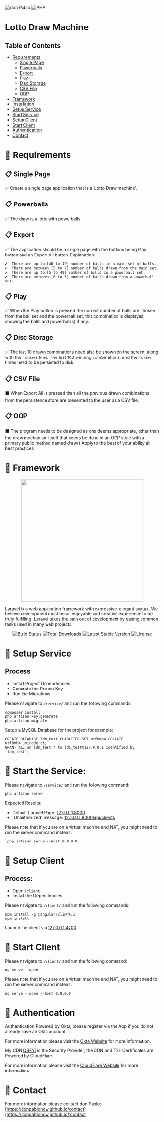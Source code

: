  ![don Pablo](https://donpablonow.github.io/assets/img/signature.png)
 ![PHP](https://www.craiglotter.co.za/wp-content/uploads/2014/08/php-banner-strip.jpg)
 
# Lotto Draw Machine

## Table of Contents

  * [Requirements](#-requirements)
    * [Single Page](#-single-page)
    * [Powerballs](#-powerballs)
    * [Export](#-export)
    * [Play](#-display)
    * [Disc Storage](#-disc-storage)
    * [CSV File](#-csv-file)
    * [OOP](#-oop)
  * [Framework](#-framework)
  * [Installation](#-installation)
  * [Setup Service](#-setup-service)
  * [Start Service](#-start-service)
  * [Setup Client](#-setup-client)
  * [Start Client](#-start-client)
  * [Authentication](#-authentication)
  * [Contact](#-contact)

# 📢 Requirements

## 📋 Single Page

✅ Create a single page application that is a ‘Lotto Draw machine’.

## 📋 Powerballs

✅ The draw is a lotto with powerballs. 

## 📋 Export

✅ The application should be a single page with the buttons being Play button and an Export All button. Explanation: 

    ✔️  There are up to [40 to 49] number of balls in a main set of balls. 
    ✔️  There are between [5 to 7] number of balls drawn from the main set. 
    ✔️  There are up to [5 to 49] number of balls in a powerball set. 
    ✔️  There are between [0 to 3] number of balls drawn from a powerball set. 

## 📋 Play

✅ When the Play button is pressed the correct number of balls are chosen from the ball set and the powerball set, this combination is displayed, showing the balls and powerball(s) if any. 

## 📋 Disc Storage

✅ The last 10 drawn combinations need also be shown on the screen, along with their draws time. The last 100 winning combinations, and their draw times need to be persisted to disk. 

## 📋 CSV File

⬛ When Export All is pressed then all the previous drawn combinations from the persistence store are presented to the user as a CSV file. 

## 📋 OOP

⬛ The program needs to be designed as one deems appropriate, other than the draw mechanism itself that needs be done in an OOP style with a primary public method named draw() 
Apply to the best of your ability all best practices 

# 📢 Framework
<p align="center"><a href="https://laravel.com" target="_blank"><img src="https://raw.githubusercontent.com/laravel/art/master/logo-lockup/5%20SVG/2%20CMYK/1%20Full%20Color/laravel-logolockup-cmyk-red.svg" width="400"></a></p>

Laravel is a web application framework with expressive, elegant syntax. We believe development must be an enjoyable and creative experience to be truly fulfilling. Laravel takes the pain out of development by easing common tasks used in many web projects

<p align="center">
<a href="https://travis-ci.org/laravel/framework"><img src="https://travis-ci.org/laravel/framework.svg" alt="Build Status"></a>
<a href="https://packagist.org/packages/laravel/framework"><img src="https://img.shields.io/packagist/dt/laravel/framework" alt="Total Downloads"></a>
<a href="https://packagist.org/packages/laravel/framework"><img src="https://img.shields.io/packagist/v/laravel/framework" alt="Latest Stable Version"></a>
<a href="https://packagist.org/packages/laravel/framework"><img src="https://img.shields.io/packagist/l/laravel/framework" alt="License"></a>
</p>

# 🚧 Setup Service

## Process

  * Install Project Dependencies
  * Generate the Project Key
  * Run the Migrations

Please navigate to `/service/` and run the following commands:

```
composer install
php artisan key:generate
php artisan migrate
```

Setup a MySQL Database for the project for example:

```
CREATE DATABASE ldm_test CHARACTER SET utf8mb4 COLLATE utf8mb4_unicode_ci;
GRANT ALL on ldm_test.* to ldm_test@127.0.0.1 identified by 'ldm_test';
```

# 🚥 Start the Service:

Please navigate to `/service/` and run the following command:

```
php artisan serve

```

Expected Results:

  * Default Laravel Page: [127.0.0.1:8000](127.0.0.1:8000)
  * 'Unauthorized' message: [127.0.0.1:8000/api/clients](127.0.0.1:8000/api/clients)

Please note that if you are on a virtual machine and NAT, you might need to run the server command instead:

```
`php artisan serve --host 0.0.0.0` .
```

# 🚧 Setup Client

## Process:

  * Open `/client`
  * Install the Dependencies

Please navigate to `/client/` and run the following commands:

```
npm install -g @angular/cli@^6.1
npm install
```

Launch the client via [127.0.0.1:4200](127.0.0.1:4200)

# 🚥 Start Client

Please navigate to `/client/` and run the following command:

```
ng serve --open
```

Please note that if you are on a virtual machine and NAT, you might need to run the server command instead:

`ng serve --open --host 0.0.0.0`

# 📢 Authentication

Authentication Powered by Okta, please register via the App if you do not already have an Okta account.

For more information please visit the [Okta Website](https://www.okta.com/) for more information.

My CDN [OBEYi](https://auth.obeyi.com/) is the Security Provider, the CDN and TSL Certificates are Powered by CloudFlare.

For more information please visit the [CloudFlare Website](https://www.cloudflare.com/) for more information.

# 📢 Contact

For more information please contact don Pablo: [https://donpablonow.github.io/contact](https://donpablonow.github.io/)contact